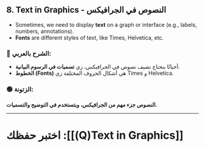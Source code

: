 
## **8. Text in Graphics - النصوص في الجرافيكس**

- Sometimes, we need to display **text** on a graph or interface (e.g., labels, numbers, annotations).
- **Fonts** are different styles of text, like Times, Helvetica, etc.

### **🔵 الشرح بالعربي:**

- أحيانًا بنحتاج نضيف نصوص في الجرافيكس، زي **تسميات في الرسوم البيانية**.
- **الخطوط (Fonts)** هي أشكال الحروف المختلفة زي Times و Helvetica.

### **🟢 الزتونة:**

**النصوص جزء مهم من الجرافيكس، وبتستخدم في التوضيح والتسميات.**

---
# اختبر حفظك :[[(Q)Text in Graphics]]